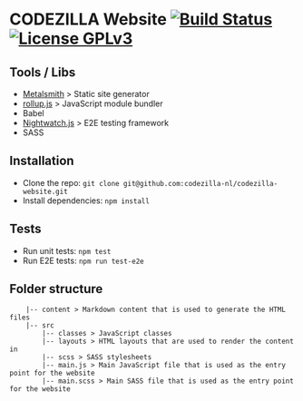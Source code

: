 # CODEZILLA Website [![Build Status](https://travis-ci.org/codezilla-nl/codezilla-website.svg?branch=master)](https://travis-ci.org/codezilla-nl/codezilla-website) [![License GPLv3](https://img.shields.io/badge/license-GPLv3-blue.svg)](https://github.com/codezilla-nl/codezilla-website/blob/master/LICENSE)

## Tools / Libs
* [Metalsmith](http://www.metalsmith.io/) > Static site generator
* [rollup.js](http://rollupjs.org/) > JavaScript module bundler
* Babel
* [Nightwatch.js](http://nightwatchjs.org/) > E2E testing framework
* SASS

## Installation
* Clone the repo: `git clone git@github.com:codezilla-nl/codezilla-website.git`
* Install dependencies: `npm install`

## Tests
* Run unit tests: `npm test`
* Run E2E tests: `npm run test-e2e`

## Folder structure
```text
    |-- content > Markdown content that is used to generate the HTML files
    |-- src
        |-- classes > JavaScript classes
        |-- layouts > HTML layouts that are used to render the content in
        |-- scss > SASS stylesheets
        |-- main.js > Main JavaScript file that is used as the entry point for the website
        |-- main.scss > Main SASS file that is used as the entry point for the website
```
